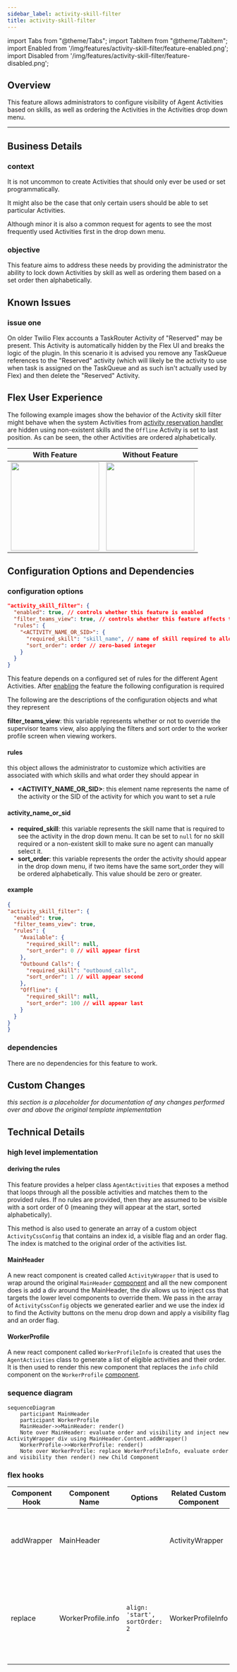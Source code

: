 ```yaml
---
sidebar_label: activity-skill-filter
title: activity-skill-filter
---
```

import Tabs from "@theme/Tabs";
import TabItem from "@theme/TabItem";
import Enabled from '/img/features/activity-skill-filter/feature-enabled.png';
import Disabled from '/img/features/activity-skill-filter/feature-disabled.png';

## Overview

This feature allows administrators to configure visibility of Agent Activities based on skills, as well as ordering the Activities in the Activities drop down menu.

---

## Business Details

### context
It is not uncommon to create Activities that should only ever be used or set programmatically.  

It might also be the case that only certain users should be able to set particular Activities.  

Although minor it is also a common request for agents to see the most frequently used Activities first in the drop down menu.

### objective
This feature aims to address these needs by providing the administrator the ability to lock down Activities by skill as well as ordering them based on a set order then alphabetically.

## Known Issues

### issue one
On older Twilio Flex accounts a TaskRouter Activity of "Reserved" may be present. This Activity is automatically hidden by the Flex UI and breaks the logic of the plugin. In this scenario it is advised you remove any TaskQueue references to the "Reserved" activity (which will likely be the activity to use when task is assigned on the TaskQueue and as such isn't actually used by Flex) and then delete the "Reserved" Activity.

## Flex User Experience

The following example images show the behavior of the Activity skill filter might behave when the system Activities from [activity reservation handler](/flex-project-template/feature-library/activity-reservation-handler) are hidden using non-existent skills and the `Offline` Activity is set to last position.  As can be seen, the other Activities are ordered alphabetically.

| With Feature   | Without Feature  |
| -------------- | ---------------- | 
| <img src={Enabled} width="200"/>| <img src={Disabled} width="200"/>|

## Configuration Options and Dependencies

### configuration options

```json
"activity_skill_filter": {
  "enabled": true, // controls whether this feature is enabled
  "filter_teams_view": true, // controls whether this feature affects the Teams view WorkProfile activity menu
  "rules": {
    "<ACTIVITY_NAME_OR_SID>": {
      "required_skill": "skill_name", // name of skill required to allow this activity, or null to allow all workers
      "sort_order": order // zero-based integer
    }
  }
}
```

This feature depends on a configured set of rules for the different Agent Activities. After [enabling](/setup-guides/configure_the_template#the-data-model) the feature the following configuration is required

The following are the descriptions of the configuration objects and what they represent 

**filter_teams_view**: this variable represents whether or not to override the supervisor teams view, also applying the filters and sort order to the worker profile screen when viewing workers.

#### rules

this object allows the administrator to customize which activities are associated with which skills and what order they should appear in

- **<ACTIVITY_NAME_OR_SID>**:  this element name represents the name of the activity or the SID of the activity for which you want to set a rule

#### activity_name_or_sid

- **required_skill**: this variable represents the skill name that is required to see the activity in the drop down menu.  It can be set to `null` for no skill required or a non-existent skill to make sure no agent can manually select it.
- **sort_order**: this variable represents the order the activity should appear in the drop down menu, if two items have the same sort_order they will be ordered alphabetically.  This value should be zero or greater.

#### example

```json
{
"activity_skill_filter": {
  "enabled": true,
  "filter_teams_view": true,
  "rules": {
    "Available": {
      "required_skill": null,
      "sort_order": 0 // will appear first
    },
    "Outbound Calls": {
      "required_skill": "outbound_calls",
      "sort_order": 1 // will appear second
    },
    "Offline": {
      "required_skill": null,
      "sort_order": 100 // will appear last
    }
  }
}
}
```

### dependencies

There are no dependencies for this feature to work.

## Custom Changes

_this section is a placeholder for documentation of any changes performed over and above the original template implementation_


## Technical Details

### high level implementation

#### deriving the rules

This feature provides a helper class `AgentActivities` that exposes a method that loops through all the possible activities and matches them to the provided rules.  If no rules are provided, then they are assumed to be visible with a sort order of 0 (meaning they will appear at the start, sorted alphabetically).

This method is also used to generate an array of a custom object `ActivityCssConfig` that contains an index id, a visible flag and an order flag.  The index is matched to the original order of the activities list.

#### MainHeader

A new react component is created called `ActivityWrapper` that is used to wrap around the original `MainHeader` [component](https://assets.flex.twilio.com/docs/releases/flex-ui/2.3.3/programmable-components/components/MainHeader/) and all the new component does is add a div around the MainHeader, the div allows us to inject css that targets the lower level components to override them.  We pass in the array of `ActivityCssConfig` objects we generated earlier and we use the index id to find the Activity buttons on the menu drop down and apply a visibility flag and an order flag.

#### WorkerProfile

A new react component called `WorkerProfileInfo` is created that uses the `AgentActivities` class to generate a list of eligible activities and their order.  It is then used to render this new component that replaces the `info` child component on the `WorkerProfile` [component](https://assets.flex.twilio.com/docs/releases/flex-ui/2.3.3/programmable-components/components/WorkerProfile/).


### sequence diagram

```mermaid
sequenceDiagram
    participant MainHeader
    participant WorkerProfile
    MainHeader->>MainHeader: render()
    Note over MainHeader: evaluate order and visibility and inject new ActivityWrapper div using MainHeader.Content.addWrapper()
    WorkerProfile->>WorkerProfile: render()
    Note over WorkerProfile: replace WorkerProfileInfo, evaluate order and visibility then render() new Child Component
```

### flex hooks

<Tabs>
<TabItem value="component" label="Component Hooks" default>

| Component Hook | Component Name | Options | Related Custom Component | Description |
| -------------- | -------------- | ------- | ----------------------- | ----------- |
| addWrapper     | MainHeader     |         | ActivityWrapper         | Wraps MainHeader with a div that injects css, targeting lower level components |
| replace        | WorkerProfile.info | `align: 'start', sortOrder: 2` | WorkerProfileInfo | replaces info panel on WorkerProfile so activities can be directly controlled so sort and filter based on skills |

</TabItem>
</Tabs>

